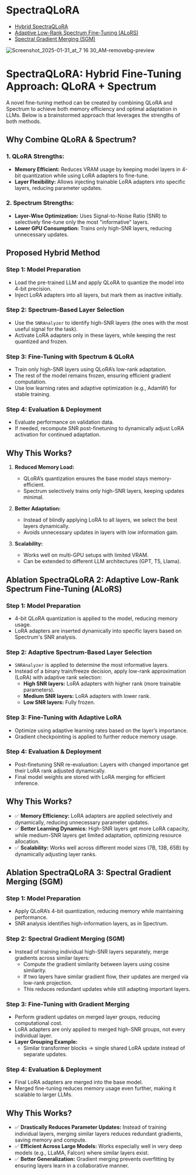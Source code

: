 # SpectraQLoRA

- [Hybrid SpectraQLoRA](https://github.com/SJ9VRF/Hybrid-SpectraQLoRA/tree/main)
- [Adaptive Low-Rank Spectrum Fine-Tuning (ALoRS)](https://github.com/SJ9VRF/Adaptive-Low-Rank-Spectrum-Fine-Tuning-ALoRS)
- [Spectral Gradient Merging (SGM)](https://github.com/SJ9VRF/Spectral-Gradient-Merging-SGM)


![Screenshot_2025-01-31_at_7 16 30_AM-removebg-preview](https://github.com/user-attachments/assets/3519da3b-7033-44a1-9a78-d2166c79b280)



# SpectraQLoRA: Hybrid Fine-Tuning Approach: QLoRA + Spectrum
A novel fine-tuning method can be created by combining QLoRA and Spectrum to achieve both memory efficiency and optimal adaptation in LLMs. Below is a brainstormed approach that leverages the strengths of both methods.

## Why Combine QLoRA & Spectrum?

### 1. QLoRA Strengths:
- **Memory Efficient:** Reduces VRAM usage by keeping model layers in 4-bit quantization while using LoRA adapters to fine-tune.
- **Layer Flexibility:** Allows injecting trainable LoRA adapters into specific layers, reducing parameter updates.

### 2. Spectrum Strengths:
- **Layer-Wise Optimization:** Uses Signal-to-Noise Ratio (SNR) to selectively fine-tune only the most "informative" layers.
- **Lower GPU Consumption:** Trains only high-SNR layers, reducing unnecessary updates.

## Proposed Hybrid Method

### Step 1: Model Preparation
- Load the pre-trained LLM and apply QLoRA to quantize the model into 4-bit precision.
- Inject LoRA adapters into all layers, but mark them as inactive initially.

### Step 2: Spectrum-Based Layer Selection
- Use the `SNRAnalyzer` to identify high-SNR layers (the ones with the most useful signal for the task).
- Activate LoRA adapters only in these layers, while keeping the rest quantized and frozen.

### Step 3: Fine-Tuning with Spectrum & QLoRA
- Train only high-SNR layers using QLoRA’s low-rank adaptation.
- The rest of the model remains frozen, ensuring efficient gradient computation.
- Use low learning rates and adaptive optimization (e.g., AdamW) for stable training.

### Step 4: Evaluation & Deployment
- Evaluate performance on validation data.
- If needed, recompute SNR post-finetuning to dynamically adjust LoRA activation for continued adaptation.

## Why This Works?

1. **Reduced Memory Load:**
   - QLoRA’s quantization ensures the base model stays memory-efficient.
   - Spectrum selectively trains only high-SNR layers, keeping updates minimal.

2. **Better Adaptation:**
   - Instead of blindly applying LoRA to all layers, we select the best layers dynamically.
   - Avoids unnecessary updates in layers with low information gain.

3. **Scalability:**
   - Works well on multi-GPU setups with limited VRAM.
   - Can be extended to different LLM architectures (GPT, T5, Llama).

## Ablation SpectraQLoRA 2: Adaptive Low-Rank Spectrum Fine-Tuning (ALoRS)

### Step 1: Model Preparation
- 4-bit QLoRA quantization is applied to the model, reducing memory usage.
- LoRA adapters are inserted dynamically into specific layers based on Spectrum's SNR analysis.

### Step 2: Adaptive Spectrum-Based Layer Selection
- `SNRAnalyzer` is applied to determine the most informative layers.
- Instead of a binary train/freeze decision, apply low-rank approximation (LoRA) with adaptive rank selection:
  - **High SNR layers:** LoRA adapters with higher rank (more trainable parameters).
  - **Medium SNR layers:** LoRA adapters with lower rank.
  - **Low SNR layers:** Fully frozen.

### Step 3: Fine-Tuning with Adaptive LoRA
- Optimize using adaptive learning rates based on the layer’s importance.
- Gradient checkpointing is applied to further reduce memory usage.

### Step 4: Evaluation & Deployment
- Post-finetuning SNR re-evaluation: Layers with changed importance get their LoRA rank adjusted dynamically.
- Final model weights are stored with LoRA merging for efficient inference.

## Why This Works?

- ✅ **Memory Efficiency:** LoRA adapters are applied selectively and dynamically, reducing unnecessary parameter updates.
- ✅ **Better Learning Dynamics:** High-SNR layers get more LoRA capacity, while medium-SNR layers get limited adaptation, optimizing resource allocation.
- ✅ **Scalability:** Works well across different model sizes (7B, 13B, 65B) by dynamically adjusting layer ranks.

## Ablation SpectraQLoRA 3: Spectral Gradient Merging (SGM)

### Step 1: Model Preparation
- Apply QLoRA’s 4-bit quantization, reducing memory while maintaining performance.
- SNR analysis identifies high-information layers, as in Spectrum.

### Step 2: Spectral Gradient Merging (SGM)
- Instead of training individual high-SNR layers separately, merge gradients across similar layers:
  - Compute the gradient similarity between layers using cosine similarity.
  - If two layers have similar gradient flow, their updates are merged via low-rank projection.
  - This reduces redundant updates while still adapting important layers.

### Step 3: Fine-Tuning with Gradient Merging
- Perform gradient updates on merged layer groups, reducing computational cost.
- LoRA adapters are only applied to merged high-SNR groups, not every individual layer.
- **Layer Grouping Example:**
  - Similar transformer blocks → single shared LoRA update instead of separate updates.

### Step 4: Evaluation & Deployment
- Final LoRA adapters are merged into the base model.
- Merged fine-tuning reduces memory usage even further, making it scalable to larger LLMs.

## Why This Works?

- ✅ **Drastically Reduces Parameter Updates:** Instead of training individual layers, merging similar layers reduces redundant gradients, saving memory and compute.
- ✅ **Efficient Across Large Models:** Works especially well in very deep models (e.g., LLaMA, Falcon) where similar layers exist.
- ✅ **Better Generalization:** Gradient merging prevents overfitting by ensuring layers learn in a collaborative manner.
